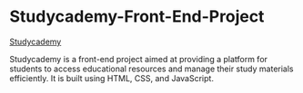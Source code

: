 # Studycademy-Front-End-Project

[Studycademy](https://studycademy.netlify.app)

Studycademy is a front-end project aimed at providing a platform for students to access educational resources and manage their study materials efficiently. It is built using HTML, CSS, and JavaScript.





